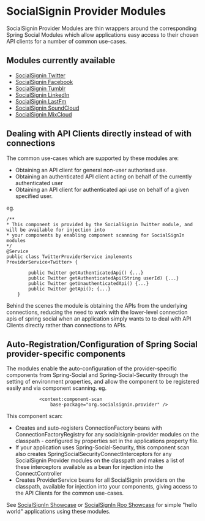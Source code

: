 SocialSignin Provider Modules
=============================

SocialSignin Provider Modules are thin wrappers around the corresponding Spring Social Modules which allow
applications easy access to their chosen API clients for a number of common use-cases.

Modules currently available
---------------------------

* <a href="https://github.com/socialsignin/socialsignin-twitter" >SocialSignin Twitter</a>
* <a href="https://github.com/socialsignin/socialsignin-facebook" >SocialSignin Facebook</a>
* <a href="https://github.com/socialsignin/socialsignin-tumblr" >SocialSignin Tumblr</a>
* <a href="https://github.com/socialsignin/socialsignin-linkedin" >SocialSignin LinkedIn</a>
* <a href="https://github.com/socialsignin/socialsignin-lastfm" >SocialSignin LastFm</a>
* <a href="https://github.com/socialsignin/socialsignin-soundcloud" >SocialSignin SoundCloud</a>
* <a href="https://github.com/socialsignin/socialsignin-mixcloud" >SocialSignin MixCloud</a>

Dealing with API Clients directly instead of with connections
-------------------------------------------------------------

The common use-cases which are supported by these modules are:

- Obtaining an API client for general non-user authorised use.
- Obtaining an authenticated API client acting on behalf of the currently authenticated user
- Obtaining an API client for authenticated api use on behalf of a given specified user.

eg.

```
/**
* This component is provided by the SocialSignin Twitter module, and will be available for injection into
* your components by enabling component scanning for SocialSignIn modules
*/
@Service
public class TwitterProviderService implements ProviderService<Twitter> {  				
		
		public Twitter getAuthenticatedApi() {...}
		public Twitter getAuthenticatedApi(String userId) {...}
		public Twitter getUnauthenticatedApi() {...}
		public Twitter getApi(); {...}
	}

```

Behind the scenes the module is obtaining the APIs from the underlying connections, reducing the need to work with the lower-level connection apis of spring social when an 
application simply wants to to deal with API Clients directly rather than connections to APIs. 

Auto-Registration/Configuration of Spring Social provider-specific components
-----------------------------------------------------------------------------

The modules enable the auto-configuration of the provider-specific components from Spring-Social and 
Spring-Social-Security through the setting of environment properties, and allow the component to be registered easily and via component scanning.
eg.
```
			<context:component-scan
				base-package="org.socialsignin.provider" />
```
This component scan:

- Creates and auto-registers ConnectionFactory beans with ConnectionFactoryRegistry for any socialsignin-provider modules on the classpath - configured
              by properties set in the applications property file.
- If your application uses Spring-Social-Security, this component scan also creates SpringSocialSecurityConnectInterceptors
            for any SocialSignin Provider modules on the classpath and makes a list of these interceptors available
            as a bean for injection into the ConnectController
- Creates ProviderService beans for all SocialSignin providers on the classpath, available for injection
            into your components, giving access to the API Clients for the common use-cases.
      


See <a href="https://github.com/socialsignin/socialsignin-showcase">SocialSignIn Showcase</a> or <a href="https://github.com/socialsignin/socialsignin-roo-showcase">SocialSignIn Roo Showcase</a>
for simple "hello world" applications using these modules.


